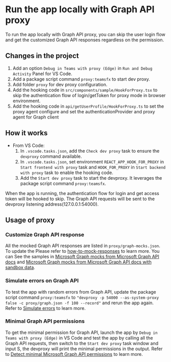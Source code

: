 # Run the app locally with Graph API proxy

To run the app locally with Graph API proxy, you can skip the user login flow and get the customized Graph API responses regardless on the permission.

## Changes in the project

1. Add an option `Debug in Teams with proxy (Edge)` in `Run and Debug Activity` Panel for VS Code.
1. Add a package script command `proxy:teamsfx` to start dev proxy.
1. Add folder `proxy` for dev proxy configuration.
1. Add the hooking code in `src/components/sample/HookForProxy.tsx` to skip the authentication flow of login/getToken for proxy mode in browser environment.
1. Add the hooking code in `api/getUserProfile/HookForProxy.ts` to set the proxy agent configure and set the authenticationProvider and proxy agent for Graph client 
   
## How it works

- From VS Code:
    1. In `.vscode.tasks.json`, add the `Check dev proxy` task to ensure the `devproxy` command available. 
    1. In `.vscode.tasks.json`, set environment `REACT_APP_HOOK_FOR_PROXY` in `Start frontend with proxy` task and `HOOK_FOR_PROXY` in `Start backend with proxy` task to enable the hooking code.
    1. Add the `Start dev proxy` task to start the devproxy. It leverages the package script command `proxy:teamsfx`.
   
When the app is running, the authentication flow for login and get access token will be hooked to skip. The Graph API requests will be sent to the devproxy listening address(127.0.0.1:54000).

## Usage of proxy
### Customize Graph API response
All the mocked Graph API responses are listed in `proxy/graph-mocks.json`. To update the  Please refer to [how-to-mock-responses](https://learn.microsoft.com/en-us/microsoft-cloud/dev/dev-proxy/how-to/mock-responses) to learn more. You can See the samples in [Microsoft Graph mocks from Microsoft Graph API docs](https://adoption.microsoft.com/en-us/sample-solution-gallery/sample/pnp-devproxy-microsoft-graph-docs-mocks/) and [Microsoft Graph mocks from Microsoft Graph API docs with sandbox data](https://adoption.microsoft.com/en-us/sample-solution-gallery/sample/pnp-devproxy-microsoft-graph-sandbox-mocks/).
### Simulate errors on Graph API
To test the app with random errors from Graph API, update the package script command `proxy:teamsfx` to `"devproxy -p 54000 --as-system-proxy false -c proxy/graph.json -f 100 --record"` and rerun the app again. 
Refer to [Simulate errors](https://learn.microsoft.com/en-us/microsoft-cloud/dev/dev-proxy/how-to/test-my-app-with-random-errors) to learn more.
### Minimal Graph API permissions
To get the minimal permission for Graph API, launch the app by `Debug in Teams with proxy (Edge)` in VS Code and test the app by calling all the Graph API requests, then switch to the `Start dev proxy` task window and input S, the devproxy will print the minimal permissions in the output.
Refer to [Detect minimal Microsoft Graph API permissions](https://learn.microsoft.com/en-us/microsoft-cloud/dev/dev-proxy/how-to/detect-minimal-microsoft-graph-api-permissions) to learn more.

